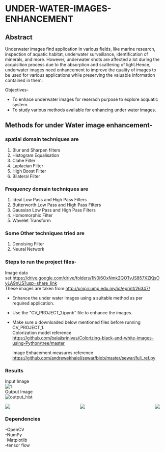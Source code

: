 
# UNDER-WATER-IMAGES-ENHANCEMENT
## Abstract
Underwater images find application in various fields, like marine research, inspection of aquatic habitat, underwater surveillance, identification of minerals, and more. However, underwater shots are affected a lot during the acquisition process due to the absorption and scattering of light.Hence, underwater images need enhancement to improve the quality of images to be used for various applications while preserving the valuable information contained in them.

Objectives- 
- To enhace underwater images for reserach purpose to explore acquatic system.
- To study various methods available for enhancing under water images.

## Methods for under Water image enhancement- 
### spatial domain techniques are
1. Blur and Sharpen filters
2. Histogram Equalisation
3. Clahe Filter
4. Laplacian Filter
5. High Boost Filter
6. Bilateral Filter
### Frequency domain techniques are 
1. Ideal Low Pass and High Pass Filters
2. Butterworth Low Pass and High Pass Filters
3. Gaussian Low Pass and High Pass Filters
4. Homomorphic Filter
5. Wavelet Transform
### Some Other techniques tried are
1. Denoising Filter
2. Neural Network


### Steps to run the project files- 
Image data set:https://drive.google.com/drive/folders/1N0i6OxNmk2QOTvJS857XZKjsOyLA9nUS?usp=share_link   
These images are taken from  http://umpir.ump.edu.my/id/eprint/26347/
- Enhance the under water images using a suitable method as per required application. 
- Use the "CV_PROJECT_1.ipynb" file to enhance the images. 
- Make sure u downloaded below mentioned files before running CV_PROJECT_1.  
   Colorization model reference https://github.com/balajisrinivas/Colorizing-black-and-white-images-using-Python/tree/master  
   
   Image Enhacement measures reference https://github.com/andrewekhalel/sewar/blob/master/sewar/full_ref.py

### Results
Input Image   
![1](https://user-images.githubusercontent.com/99885183/226164723-d9d8bf2f-71db-40b3-923a-d418beb7e331.jpeg)  
Output Image  
![output_hist](https://user-images.githubusercontent.com/99885183/226164840-1d6e8164-5bbd-4f03-82c9-5809a1d62bb3.jpeg)

<p align="center">
      <img src="![output_lpf](https://user-images.githubusercontent.com/99885183/226165123-6c64a3bc-7143-4030-b82a-201dfbd997ce.jpeg)
" align="left">
      <img src="![output_hist](https://user-images.githubusercontent.com/99885183/226165127-cf07dfa8-d92c-48c6-b643-e28a9a5b52e8.jpeg)
">
      <img src="![ideal_lpf](https://user-images.githubusercontent.com/99885183/226165131-9c9be2a1-87da-4485-ab0c-3124152cc111.jpeg)
" align="right">
</p>

### Dependencies

-OpenCV  
-NumPy  
-Matplotlib  
-tensor flow  

